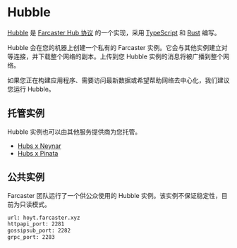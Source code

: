 # Hubble

[Hubble](https://github.com/farcasterxyz/hub-monorepo) 是 [Farcaster Hub 协议](https://github.com/farcasterxyz/protocol) 的一个实现，采用 [TypeScript](https://www.typescriptlang.org/) 和 [Rust](https://www.rust-lang.org/) 编写。

Hubble 会在您的机器上创建一个私有的 Farcaster 实例。它会与其他实例建立对等连接，并下载整个网络的副本。上传到您 Hubble 实例的消息将被广播到整个网络。

如果您正在构建应用程序、需要访问最新数据或希望帮助网络去中心化，我们建议您运行 Hubble。

## 托管实例

Hubble 实例也可以由其他服务提供商为您托管。

- [Hubs x Neynar](https://hubs.neynar.com/)
- [Hubs x Pinata](https://pinata.cloud/pinata-hub)

## 公共实例

Farcaster 团队运行了一个供公众使用的 Hubble 实例。该实例不保证稳定性，目前为只读模式。

```bash
url: hoyt.farcaster.xyz
httpapi_port: 2281
gossipsub_port: 2282
grpc_port: 2283
```
